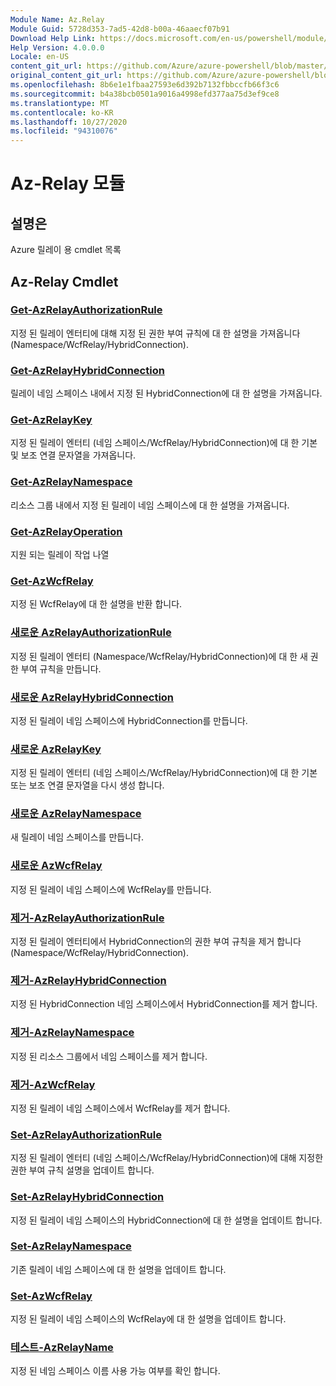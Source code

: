```yaml
---
Module Name: Az.Relay
Module Guid: 5728d353-7ad5-42d8-b00a-46aaecf07b91
Download Help Link: https://docs.microsoft.com/en-us/powershell/module/az.relay
Help Version: 4.0.0.0
Locale: en-US
content_git_url: https://github.com/Azure/azure-powershell/blob/master/src/Relay/Relay/help/Az.Relay.md
original_content_git_url: https://github.com/Azure/azure-powershell/blob/master/src/Relay/Relay/help/Az.Relay.md
ms.openlocfilehash: 8b6e1e1fbaa27593e6d392b7132fbbccfb66f3c6
ms.sourcegitcommit: b4a38bcb0501a9016a4998efd377aa75d3ef9ce8
ms.translationtype: MT
ms.contentlocale: ko-KR
ms.lasthandoff: 10/27/2020
ms.locfileid: "94310076"
---
```

# Az-Relay 모듈
## 설명은
Azure 릴레이 용 cmdlet 목록

## Az-Relay Cmdlet
### [Get-AzRelayAuthorizationRule](Get-AzRelayAuthorizationRule.md)
지정 된 릴레이 엔터티에 대해 지정 된 권한 부여 규칙에 대 한 설명을 가져옵니다 (Namespace/WcfRelay/HybridConnection).

### [Get-AzRelayHybridConnection](Get-AzRelayHybridConnection.md)
릴레이 네임 스페이스 내에서 지정 된 HybridConnection에 대 한 설명을 가져옵니다.

### [Get-AzRelayKey](Get-AzRelayKey.md)
지정 된 릴레이 엔터티 (네임 스페이스/WcfRelay/HybridConnection)에 대 한 기본 및 보조 연결 문자열을 가져옵니다.

### [Get-AzRelayNamespace](Get-AzRelayNamespace.md)
리소스 그룹 내에서 지정 된 릴레이 네임 스페이스에 대 한 설명을 가져옵니다.

### [Get-AzRelayOperation](Get-AzRelayOperation.md)
지원 되는 릴레이 작업 나열

### [Get-AzWcfRelay](Get-AzWcfRelay.md)
지정 된 WcfRelay에 대 한 설명을 반환 합니다.

### [새로운 AzRelayAuthorizationRule](New-AzRelayAuthorizationRule.md)
지정 된 릴레이 엔터티 (Namespace/WcfRelay/HybridConnection)에 대 한 새 권한 부여 규칙을 만듭니다.

### [새로운 AzRelayHybridConnection](New-AzRelayHybridConnection.md)
지정 된 릴레이 네임 스페이스에 HybridConnection를 만듭니다.

### [새로운 AzRelayKey](New-AzRelayKey.md)
지정 된 릴레이 엔터티 (네임 스페이스/WcfRelay/HybridConnection)에 대 한 기본 또는 보조 연결 문자열을 다시 생성 합니다.

### [새로운 AzRelayNamespace](New-AzRelayNamespace.md)
새 릴레이 네임 스페이스를 만듭니다.

### [새로운 AzWcfRelay](New-AzWcfRelay.md)
지정 된 릴레이 네임 스페이스에 WcfRelay를 만듭니다.

### [제거-AzRelayAuthorizationRule](Remove-AzRelayAuthorizationRule.md)
지정 된 릴레이 엔터티에서 HybridConnection의 권한 부여 규칙을 제거 합니다 (Namespace/WcfRelay/HybridConnection).

### [제거-AzRelayHybridConnection](Remove-AzRelayHybridConnection.md)
지정 된 HybridConnection 네임 스페이스에서 HybridConnection를 제거 합니다.

### [제거-AzRelayNamespace](Remove-AzRelayNamespace.md)
지정 된 리소스 그룹에서 네임 스페이스를 제거 합니다. 

### [제거-AzWcfRelay](Remove-AzWcfRelay.md)
지정 된 릴레이 네임 스페이스에서 WcfRelay를 제거 합니다.

### [Set-AzRelayAuthorizationRule](Set-AzRelayAuthorizationRule.md)
지정 된 릴레이 엔터티 (네임 스페이스/WcfRelay/HybridConnection)에 대해 지정한 권한 부여 규칙 설명을 업데이트 합니다.

### [Set-AzRelayHybridConnection](Set-AzRelayHybridConnection.md)
지정 된 릴레이 네임 스페이스의 HybridConnection에 대 한 설명을 업데이트 합니다.

### [Set-AzRelayNamespace](Set-AzRelayNamespace.md)
기존 릴레이 네임 스페이스에 대 한 설명을 업데이트 합니다.

### [Set-AzWcfRelay](Set-AzWcfRelay.md)
지정 된 릴레이 네임 스페이스의 WcfRelay에 대 한 설명을 업데이트 합니다.

### [테스트-AzRelayName](Test-AzRelayName.md)
지정 된 네임 스페이스 이름 사용 가능 여부를 확인 합니다.

